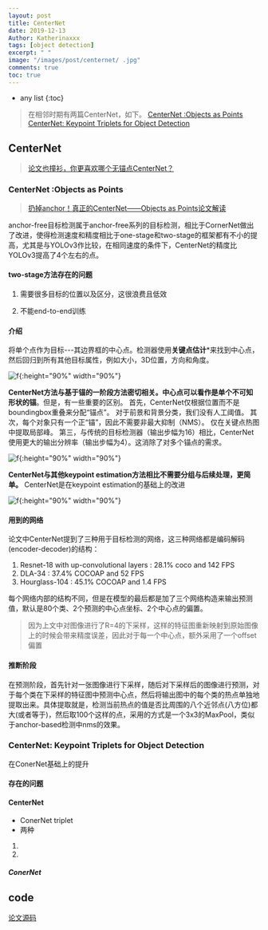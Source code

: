 ```yaml
---
layout: post
title: CenterNet
date: 2019-12-13
Author: Katherinaxxx
tags: [object detection]
excerpt: " "
image: "/images/post/centernet/ .jpg"
comments: true
toc: true
---
```


<head>
    <script src="https://cdn.mathjax.org/mathjax/latest/MathJax.js?config=TeX-AMS-MML_HTMLorMML" type="text/javascript"></script>
    <script type="text/x-mathjax-config">
        MathJax.Hub.Config({
            tex2jax: {
            skipTags: ['script', 'noscript', 'style', 'textarea', 'pre'],
            inlineMath: [['$','$']]
            }
        });
    </script>
</head>

* any list
{:toc}

> 在相邻时期有两篇CenterNet，如下。
[CenterNet :Objects as Points]()
[CenterNet: Keypoint Triplets for Object Detection](http://openaccess.thecvf.com/content_ICCV_2019/papers/Duan_CenterNet_Keypoint_Triplets_for_Object_Detection_ICCV_2019_paper.pdf)

## CenterNet

> [论文也撞衫，你更喜欢哪个无锚点CenterNet？](https://www.jiqizhixin.com/articles/2019-09-17-6)

### CenterNet :Objects as Points
> [扔掉anchor！真正的CenterNet——Objects as Points论文解读](https://zhuanlan.zhihu.com/p/66048276)

anchor-free目标检测属于anchor-free系列的目标检测，相比于CornerNet做出了改进，使得检测速度和精度相比于one-stage和two-stage的框架都有不小的提高，尤其是与YOLOv3作比较，在相同速度的条件下，CenterNet的精度比YOLOv3提高了4个左右的点。



#### two-stage方法存在的问题

1. 需要很多目标的位置以及区分，这很浪费且低效

2. 不能end-to-end训练

#### 介绍

将单个点作为目标---其边界框的中心点。检测器使用**关键点估计***来找到中心点，然后回归到所有其他目标属性，例如大小，3D位置，方向和角度。

![f](https://katherinaxxx.github.io/images/post/centernet/1/1.jpg#width-full){:height="90%" width="90%"}

**CenterNet方法与基于锚的一阶段方法密切相关。中心点可以看作是单个不可知形状的锚**。但是，有一些重要的区别。
首先，CenterNet仅根据位置而不是boundingbox重叠来分配“锚点”。 对于前景和背景分类，我们没有人工阈值。
其次，每个对象只有一个正“锚”，因此不需要非最大抑制（NMS）。 仅在关键点热图中提取局部峰。
第三，与传统的目标检测器（输出步幅为16）相比，CenterNet使用更大的输出分辨率（输出步幅为4）。这消除了对多个锚点的需求。

![f](https://katherinaxxx.github.io/images/post/centernet/1/mao.jpg#width-full){:height="90%" width="90%"}

**CenterNet与其他keypoint estimation方法相比不需要分组与后续处理，更简单。**
CenterNet是在keypoint estimation的基础上的改进

![f](https://katherinaxxx.github.io/images/post/centernet/1/lunwen.jpg#width-full){:height="90%" width="90%"}

#### 用到的网络

论文中CenterNet提到了三种用于目标检测的网络，这三种网络都是编码解码(encoder-decoder)的结构：

1. Resnet-18 with up-convolutional layers : 28.1% coco and 142 FPS
2. DLA-34 : 37.4% COCOAP and 52 FPS
3. Hourglass-104 : 45.1% COCOAP and 1.4 FPS

每个网络内部的结构不同，但是在模型的最后都是加了三个网络构造来输出预测值，默认是80个类、2个预测的中心点坐标、2个中心点的偏置。

> 因为上文中对图像进行了R=4的下采样，这样的特征图重新映射到原始图像上的时候会带来精度误差，因此对于每一个中心点，额外采用了一个offset偏置

#### 推断阶段

在预测阶段，首先针对一张图像进行下采样，随后对下采样后的图像进行预测，对于每个类在下采样的特征图中预测中心点，然后将输出图中的每个类的热点单独地提取出来。具体提取就是，检测当前热点的值是否比周围的八个近邻点(八方位)都大(或者等于)，然后取100个这样的点，采用的方式是一个3x3的MaxPool，类似于anchor-based检测中nms的效果。



### CenterNet: Keypoint Triplets for Object Detection

在ConerNet基础上的提升

#### 存在的问题

#### CenterNet

* ConerNet triplet
* 两种
1.
2.

##### ConerNet


## code

[论文源码](https://github.com/xingyizhou/CenterNet)
